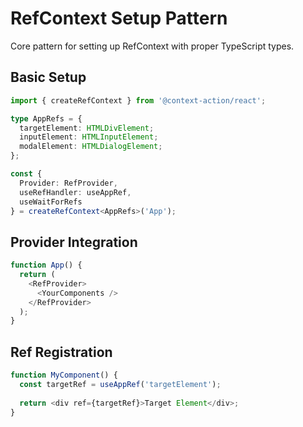 # RefContext Setup Pattern

Core pattern for setting up RefContext with proper TypeScript types.

## Basic Setup

```typescript
import { createRefContext } from '@context-action/react';

type AppRefs = {
  targetElement: HTMLDivElement;
  inputElement: HTMLInputElement;
  modalElement: HTMLDialogElement;
};

const {
  Provider: RefProvider,
  useRefHandler: useAppRef,
  useWaitForRefs
} = createRefContext<AppRefs>('App');
```

## Provider Integration

```typescript
function App() {
  return (
    <RefProvider>
      <YourComponents />
    </RefProvider>
  );
}
```

## Ref Registration

```typescript
function MyComponent() {
  const targetRef = useAppRef('targetElement');
  
  return <div ref={targetRef}>Target Element</div>;
}
```